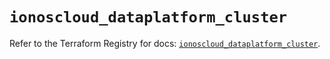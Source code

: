 # `ionoscloud_dataplatform_cluster`

Refer to the Terraform Registry for docs: [`ionoscloud_dataplatform_cluster`](https://registry.terraform.io/providers/ionos-cloud/ionoscloud/6.5.2/docs/resources/dataplatform_cluster).

